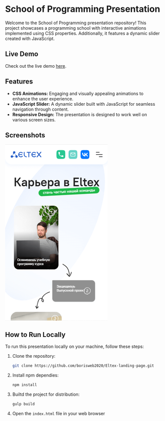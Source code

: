 # School of Programming Presentation

Welcome to the School of Programming presentation repository! This project showcases a programming school with interactive animations implemented using CSS properties. Additionally, it features a dynamic slider created with JavaScript.

## Live Demo

Check out the live demo [here](https://eltex.portfolio-boriskharchenko.com).

## Features

- **CSS Animations:** Engaging and visually appealing animations to enhance the user experience.
- **JavaScript Slider:** A dynamic slider built with JavaScript for seamless navigation through content.
- **Responsive Design:** The presentation is designed to work well on various screen sizes.

## Screenshots

![Presentation Screenshot](screenshots/school_presentation.png)

## How to Run Locally

To run this presentation locally on your machine, follow these steps:

1. Clone the repository:

   ```bash
   git clone https://github.com/borisweb2020/Eltex-landing-page.git

2. Install npm dependies:

   ```bash
   npm install

3. Builtd the project for distribution:

   ```bash
   gulp build

4. Open the `index.html` file in your web browser
